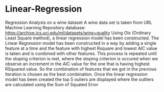 # Linear-Regression
Regression Analysis on a wine dataset
A wine data set is taken from URL Machine Learning Repository database: https://archive.ics.uci.edu/ml/datasets/wine+quality
Using Ols (Ordinary Least Square method), a linear regression model has been constructed.
The Linear Regression model has been constructed in a way by adding a single feature at a time and the feature with highest Rsquare and lowest AIC value is taken and is combined with other features.
This process is repeated until the stoping criterion is met, where the stoping criterion is occured when we observe an increment in the AIC value for the one that is having highest RSquared value. 
So the combination of features that we got in the previous iteration is chosen as the best combination.
Once the linear regression model has been created the top 5 ouliers are displayed where the outliers are calculated using the Sum of Squated Error
